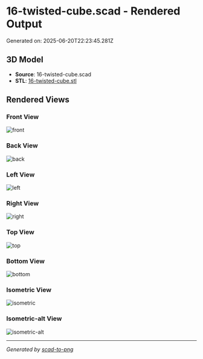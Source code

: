 # 16-twisted-cube.scad - Rendered Output

Generated on: 2025-06-20T22:23:45.281Z

## 3D Model

- **Source**: 16-twisted-cube.scad
- **STL**: [16-twisted-cube.stl](./16-twisted-cube.stl)

## Rendered Views

### Front View
![front](./front.png)

### Back View
![back](./back.png)

### Left View
![left](./left.png)

### Right View
![right](./right.png)

### Top View
![top](./top.png)

### Bottom View
![bottom](./bottom.png)

### Isometric View
![isometric](./isometric.png)

### Isometric-alt View
![isometric-alt](./isometric-alt.png)

---
*Generated by [scad-to-png](https://github.com/imjasonh/scad-to-png)*
